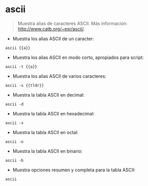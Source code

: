 # ascii

> Muestra alias de caracteres ASCII.
> Más información: <http://www.catb.org/~esr/ascii/>.

- Muestra los alias ASCII de un caracter:

`ascii {{a}}`

- Muestra los alias ASCII en modo corto, apropiados para script:

`ascii -t {{a}}`

- Muestra los alias ASCII de varios caracteres:

`ascii -s {{tldr}}`

- Muestra la tabla ASCII en decimal:

`ascii -d`

- Muestra la tabla ASCII en hexadecimal:

`ascii -x`

- Muestra la tabla ASCII en octal:

`ascii -o`

- Muestra la tabla ASCII en binario:

`ascii -b`

- Muestra opciones resumen y completa para la tabla ASCII:

`ascii`
